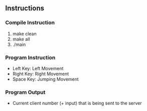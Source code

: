 ## Instructions
### Compile Instruction
1) make clean
2) make all
3) ./main

### Program Instruction
- Left Key: Left Movement
- Right Key: Right Movement
- Space Key: Jumping Movement

### Program Output
- Current client number (+ input) that is being sent to the server